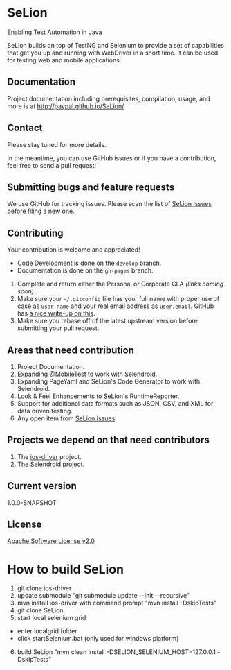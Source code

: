 SeLion
=======
Enabling Test Automation in Java

SeLion builds on top of TestNG and Selenium to provide a set of capabilities that get you up and running with WebDriver in a short time. It can be used for testing web and mobile applications.

Documentation
-------------
Project documentation including prerequisites, compilation, usage, and more is at http://paypal.github.io/SeLion/

Contact
-------
Please stay tuned for more details. 

In the meantime, you can use GitHub issues or if you have a contribution, feel free to send a pull request!

Submitting bugs and feature requests
------------------------------------
We use GitHub for tracking issues. Please scan the list of [SeLion Issues](https://github.com/paypal/SeLion/issues) before filing a new one.

Contributing
-------------
Your contribution is welcome and appreciated!

* Code Development is done on the <code>develop</code> branch. 
* Documentation is done on the <code>gh-pages</code> branch.

1. Complete and return either the Personal or Corporate CLA <em>(links coming soon)</em>.
2. Make sure your <code>~/.gitconfig</code> file has your full name with proper use of case as <code>user.name</code> and your real email address as <code>user.email</code>. GitHub has [a nice write-up on this](https://help.github.com/articles/setting-your-username-in-git).
3. Make sure you rebase off of the latest upstream version before submitting your pull request.

Areas that need contribution
-----------------------------
1. Project Documentation.
2. Expanding @MobileTest to work with Selendroid.
3. Expanding PageYaml and SeLion's Code Generator to work with Selendroid.
4. Look & Feel Enhancements to SeLion's RuntimeReporter.
5. Support for additional data formats such as JSON, CSV, and XML for data driven testing.
6. Any open item from [SeLion Issues](https://github.com/paypal/SeLion/issues)

Projects we depend on that need contributors 
---------------------------------------------
1. The [ios-driver](https://ios-driver.github.io/ios-driver/) project.
2. The [Selendroid](http://selendroid.io/) project.


Current version
---------------
1.0.0-SNAPSHOT

License
-----------
[Apache Software License v2.0](http://www.apache.org/licenses/LICENSE-2.0)


# How to build SeLion
1. git clone ios-driver
2. update submodule "git submodule update --init --recursive"
3. mvn install ios-driver with command prompt "mvn install -DskipTests"
4. git clone SeLion
5. start local selenium grid
  * enter localgrid folder
  * click startSelenium.bat (only used for windows platform)
6. build SeLion "mvn clean install -DSELION_SELENIUM_HOST=127.0.0.1 -DskipTests"

